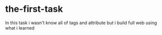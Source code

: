 # the-first-task
In this task i wasn't know all of tags and attribute but i build full web using what i learned
